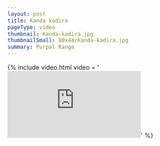```yaml
---
layout: post
title: Kanda kadira
pageType: video
thumbnail: Kanda-kadira.jpg
thumbnailSmall: 80x44/Kanda-kadira.jpg
summary: Purpal Range 
---
```


{% include video.html video = '<iframe src="https://www.youtube.com/embed/J2Cigzy1aPg?rel=0" frameborder="0" allowfullscreen></iframe>' %} 
